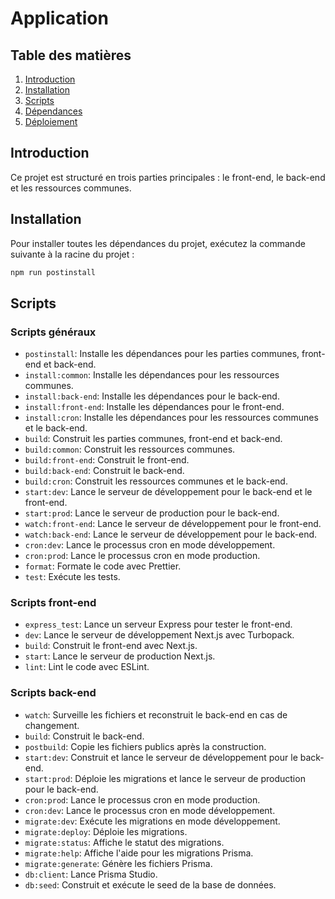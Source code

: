 # Application

## Table des matières

1. [Introduction](#introduction)
2. [Installation](#installation)
3. [Scripts](#scripts)
4. [Dépendances](#dépendances)
5. [Déploiement](#déploiement)

## Introduction

Ce projet est structuré en trois parties principales : le front-end, le back-end et les ressources communes.

## Installation

Pour installer toutes les dépendances du projet, exécutez la commande suivante à la racine du projet :

```bash
npm run postinstall
```

## Scripts

### Scripts généraux

- `postinstall`: Installe les dépendances pour les parties communes, front-end et back-end.
- `install:common`: Installe les dépendances pour les ressources communes.
- `install:back-end`: Installe les dépendances pour le back-end.
- `install:front-end`: Installe les dépendances pour le front-end.
- `install:cron`: Installe les dépendances pour les ressources communes et le back-end.
- `build`: Construit les parties communes, front-end et back-end.
- `build:common`: Construit les ressources communes.
- `build:front-end`: Construit le front-end.
- `build:back-end`: Construit le back-end.
- `build:cron`: Construit les ressources communes et le back-end.
- `start:dev`: Lance le serveur de développement pour le back-end et le front-end.
- `start:prod`: Lance le serveur de production pour le back-end.
- `watch:front-end`: Lance le serveur de développement pour le front-end.
- `watch:back-end`: Lance le serveur de développement pour le back-end.
- `cron:dev`: Lance le processus cron en mode développement.
- `cron:prod`: Lance le processus cron en mode production.
- `format`: Formate le code avec Prettier.
- `test`: Exécute les tests.

### Scripts front-end

- `express_test`: Lance un serveur Express pour tester le front-end.
- `dev`: Lance le serveur de développement Next.js avec Turbopack.
- `build`: Construit le front-end avec Next.js.
- `start`: Lance le serveur de production Next.js.
- `lint`: Lint le code avec ESLint.

### Scripts back-end

- `watch`: Surveille les fichiers et reconstruit le back-end en cas de changement.
- `build`: Construit le back-end.
- `postbuild`: Copie les fichiers publics après la construction.
- `start:dev`: Construit et lance le serveur de développement pour le back-end.
- `start:prod`: Déploie les migrations et lance le serveur de production pour le back-end.
- `cron:prod`: Lance le processus cron en mode production.
- `cron:dev`: Lance le processus cron en mode développement.
- `migrate:dev`: Exécute les migrations en mode développement.
- `migrate:deploy`: Déploie les migrations.
- `migrate:status`: Affiche le statut des migrations.
- `migrate:help`: Affiche l'aide pour les migrations Prisma.
- `migrate:generate`: Génère les fichiers Prisma.
- `db:client`: Lance Prisma Studio.
- `db:seed`: Construit et exécute le seed de la base de données.